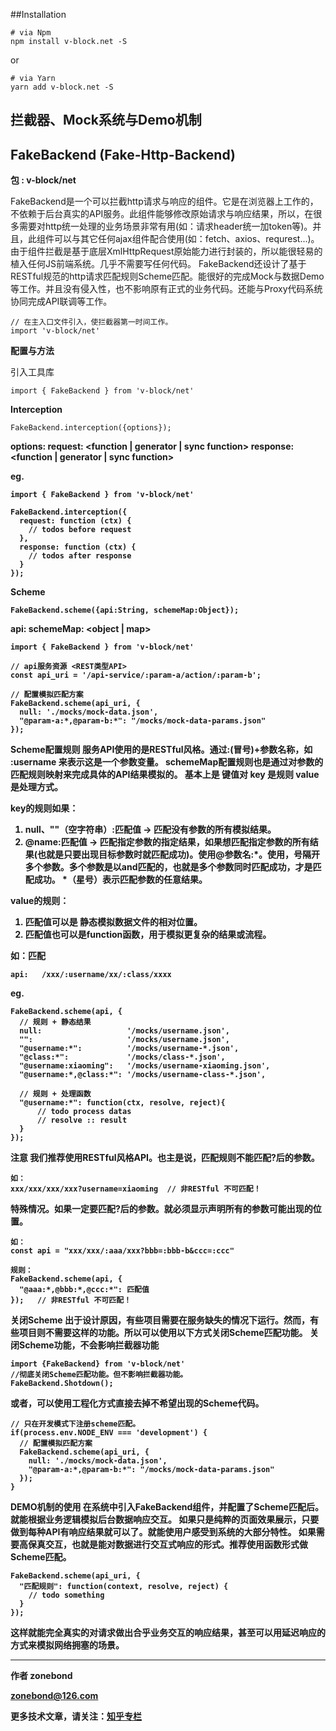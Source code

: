 ##Installation
```
# via Npm
npm install v-block.net -S
```
or
```
# via Yarn
yarn add v-block.net -S
```

## 拦截器、Mock系统与Demo机制

## FakeBackend (Fake-Http-Backend)
**包 : v-block/net**

FakeBackend是一个可以拦截http请求与响应的组件。它是在浏览器上工作的，不依赖于后台真实的API服务。此组件能够修改原始请求与响应结果，所以，在很多需要对http统一处理的业务场景非常有用(如：请求header统一加token等)。并且，此组件可以与其它任何ajax组件配合使用(如：fetch、axios、requrest...)。
由于组件拦截是基于底层XmlHttpRequest原始能力进行封装的，所以能很轻易的植入任何JS前端系统。几乎不需要写任何代码。
FakeBackend还设计了基于RESTful规范的http请求匹配规则Scheme匹配。能很好的完成Mock与数据Demo等工作。并且没有侵入性，也不影响原有正式的业务代码。还能与Proxy代码系统协同完成API联调等工作。

```
// 在主入口文件引入，使拦截器第一时间工作。
import 'v-block/net'
```

**配置与方法**

引入工具库
```
import { FakeBackend } from 'v-block/net'
```

**Interception**
```
FakeBackend.interception({options});
```

**options: <object>**
**request: <function | generator | sync function>**
**response: <function | generator | sync function>**

eg.
```
import { FakeBackend } from 'v-block/net'

FakeBackend.interception({
  request: function (ctx) {
    // todos before request
  },
  response: function (ctx) {
    // todos after response
  }
});
```

**Scheme**
```
FakeBackend.scheme({api:String, schemeMap:Object});
```

**api:<string>**
**schemeMap: <object | map>**

```
import { FakeBackend } from 'v-block/net'

// api服务资源 <REST类型API>
const api_uri = '/api-service/:param-a/action/:param-b';

// 配置模拟匹配方案
FakeBackend.scheme(api_uri, {
  null: './mocks/mock-data.json',
  "@param-a:*,@param-b:*": "/mocks/mock-data-params.json"
});
```

**Scheme配置规则**
服务API使用的是RESTful风格。通过:(冒号)+参数名称，如 :username 来表示这是一个参数变量。
schemeMap配置规则也是通过对参数的匹配规则映射来完成具体的API结果模拟的。 基本上是 键值对 key 是规则 value 是处理方式。

key的规则如果：
1. **null、""（空字符串）:匹配值**   ->  匹配没有参数的所有模拟结果。
2. **@name:匹配值**                            ->  匹配指定参数的指定结果，如果想匹配指定参数的所有结果(也就是只要出现目标参数时就匹配成功)。使用@参数名:*。使用，号隔开多个参数。多个参数是以and匹配的，也就是多个参数同时匹配成功，才是匹配成功。
*（星号）表示匹配参数的任意结果。

value的规则：
1. 匹配值可以是 静态模拟数据文件的相对位置。
2. 匹配值也可以是function函数，用于模拟更复杂的结果或流程。

如：匹配 
```
api:   /xxx/:username/xx/:class/xxxx
```

eg.
```
FakeBackend.scheme(api, {
  // 规则 + 静态结果
  null:                   '/mocks/username.json', 
  "":                     '/mocks/username.json',
  "@username:*":          '/mocks/username-*.json',
  "@class:*":             '/mocks/class-*.json',
  "@username:xiaoming":   '/mocks/username-xiaoming.json',
  "@username:*,@class:*": '/mocks/username-class-*.json',

  // 规则 + 处理函数
  "@username:*": function(ctx, resolve, reject){
      // todo process datas
      // resolve :: result  
  }
});
```

**注意**
我们推荐使用RESTful风格API。也主是说，匹配规则不能匹配?后的参数。
```
如：
xxx/xxx/xxx/xxx?username=xiaoming  // 非RESTful 不可匹配！
```
特殊情况。如果一定要匹配?后的参数。就必须显示声明所有的参数可能出现的位置。
```
如：
const api = "xxx/xxx/:aaa/xxx?bbb=:bbb-b&ccc=:ccc"

规则：
FakeBackend.scheme(api, {
  "@aaa:*,@bbb:*,@ccc:*": 匹配值 
});   // 非RESTful 不可匹配！
```

**关闭Scheme**
出于设计原因，有些项目需要在服务缺失的情况下运行。然而，有些项目则不需要这样的功能。所以可以使用以下方式关闭Scheme匹配功能。
**关闭Scheme功能，不会影响拦截器功能**
```
import {FakeBackend} from 'v-block/net'
//彻底关闭Scheme匹配功能。但不影响拦截器功能。
FakeBackend.Shotdown();
```
或者，可以使用工程化方式直接去掉不希望出现的Scheme代码。
```
// 只在开发模式下注册scheme匹配。
if(process.env.NODE_ENV === 'development') {
  // 配置模拟匹配方案
  FakeBackend.scheme(api_uri, {
    null: './mocks/mock-data.json',
    "@param-a:*,@param-b:*": "/mocks/mock-data-params.json"
  });
}
```

**DEMO机制的使用**
在系统中引入FakeBackend组件，并配置了Scheme匹配后。就能根据业务逻辑模拟后台数据响应交互。
如果只是纯粹的页面效果展示，只要做到每种API有响应结果就可以了。就能使用户感受到系统的大部分特性。
如果需要高保真交互，也就是能对数据进行交互式响应的形式。推荐使用函数形式做Scheme匹配。
```
FakeBackend.scheme(api_uri, {
  "匹配规则": function(context, resolve, reject) {
    // todo something
  }
});
```
这样就能完全真实的对请求做出合乎业务交互的响应结果，甚至可以用延迟响应的方式来模拟网络拥塞的场景。

- - - -

作者 **zonebond**  

**zonebond@126.com**

更多技术文章，请关注：[知乎专栏](https://www.zhihu.com/people/zonebond)